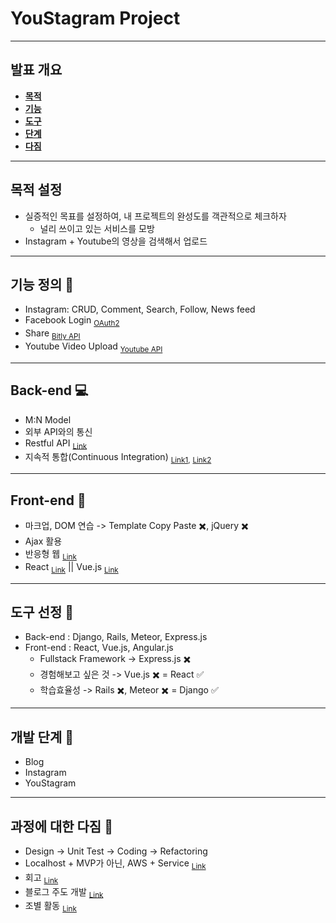 # YouStagram Project

---

## **발표 개요**

- [**목적**](#목적-설정-)
- [**기능**](#기능-정의-)
- [**도구**](#도구-선정-)
- [**단계**](#개발-단계-rocket)
- [**다짐**](#과정에-대한-다짐-pray)

---

## **목적 설정**

- 실증적인 목표를 설정하여, 내 프로젝트의 완성도를 객관적으로 체크하자
  - 널리 쓰이고 있는 서비스를 모방
- Instagram + Youtube의 영상을 검색해서 업로드

---

## **기능 정의** 📄

- Instagram: CRUD, Comment, Search, Follow, News feed
- Facebook Login <sub>[OAuth2](http://www.slideshare.net/tebica/oauth2-api)</sub>
- Share <sub>[Bitly API](https://dev.bitly.com/get_started.html)</sub>
- Youtube Video Upload <sub>[Youtube API](https://developers.google.com/youtube/v3/docs/search/list?hl=ko#header_4)</sub>

---

## **Back-end** 💻
- M:N Model
- 외부 API와의 통신
- Restful API <sub>[Link](http://blog.remotty.com/blog/2014/01/28/lets-study-rest/)
- 지속적 통합(Continuous Integration) <sub>[Link1](http://www.nextree.co.kr/p10799/),</sub> <sub>[Link2](http://happystory.tistory.com/89)</sub>

---

## **Front-end** 🎨
- 마크업, DOM 연습 -> Template Copy Paste :heavy_multiplication_x:, jQuery :heavy_multiplication_x:
- Ajax 활용
- 반응형 웹 <sub>[Link](http://www.yes24.com/24/goods/26084324)</sub>
- React <sub>[Link](http://meetup.toast.com/posts/100)</sub> || Vue.js <sub>[Link](http://meetup.toast.com/posts/99)</sub>

---

## **도구 선정** 🔨

- Back-end : Django, Rails, Meteor, Express.js
- Front-end : React, Vue.js, Angular.js
  - Fullstack Framework -> Express.js ​:heavy_multiplication_x:​
  - ​경험해보고 싶은 것 -> Vue.js :heavy_multiplication_x: = React :white_check_mark:
  - ​학습효율성 -> Rails :heavy_multiplication_x:, Meteor :heavy_multiplication_x: = Django :white_check_mark:

---

## **개발 단계** :rocket:

- Blog
- Instagram
- YouStagram

---

## **과정에 대한 다짐** :pray:

- Design -> Unit Test -> Coding -> Refactoring
- Localhost + MVP가 아닌, AWS + Service <sub>[Link](https://medium.com/@hongkevin/개발을-시작-할-때-알면-좋은-것들-c769cddfd993#.r4amxfsms)</sub>
- 회고 <sub>[Link](http://www.incodom.kr/회고)</sub>
- 블로그 주도 개발 <sub>[Link](https://blog.outsider.ne.kr/1150)</sub>
- 조별 활동 <sub>[Link](http://www.slideshare.net/ssuser971274/kboard-django)</sub>